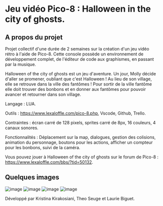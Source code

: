 # Jeu vidéo Pico-8 : Halloween in the city of ghosts.

## A propos du projet

Projet collectif d'une durée de 2 semaines sur la création d'un jeu vidéo rétro à l'aide de Pico-8.
Cette console possède un environnement de développement complet, de l'éditeur de code aux graphismes, en passant par la musique.

Halloween of the city of ghosts est un jeu d'aventure. Un jour, Molly décide d'aller se promener, oubliant que c'est Halloween ! Au lieu de son village, elle se retrouve dans la ville des fantômes ! Pour sortir de la ville fantôme elle doit trouver des bonbons et en donner aux fantômes pour pouvoir avancer et retourner dans son village.

Langage : LUA.

Outils : https://www.lexaloffle.com/pico-8.php, Vscode, Github, Trello.

Contraintes : écran carré de 128 pixels, sprites carré de 8px, 16 couleurs, 4 canaux sonores.

Fonctionnalités : Déplacement sur la map, dialogues, gestion des colisions, animation du personnage, boutons pour les actions, afficher un compteur pour les bonbons, suivi de la caméra.
               

Vous pouvez jouer à Halloween of the city of ghosts sur le forum de Pico-8 : https://www.lexaloffle.com/bbs/?tid=50132.

## Quelques images

![image](https://user-images.githubusercontent.com/115532041/216939523-82d8101e-b4cd-4270-8cea-1f7fb382ec62.png)
![image](https://user-images.githubusercontent.com/115532041/216940020-ff8c9047-2e59-4dad-a9f0-bae17cecb0d5.png)
![image](https://user-images.githubusercontent.com/115532041/216940361-79de3031-2c4e-42b3-ad84-453060dec339.png)
![image](https://user-images.githubusercontent.com/115532041/216943198-fb050b35-7e86-4e79-9741-50f290e57ee8.png)

Développé par Kristina Kirakosiani, Theo Seuge et Laurie Biguet.



